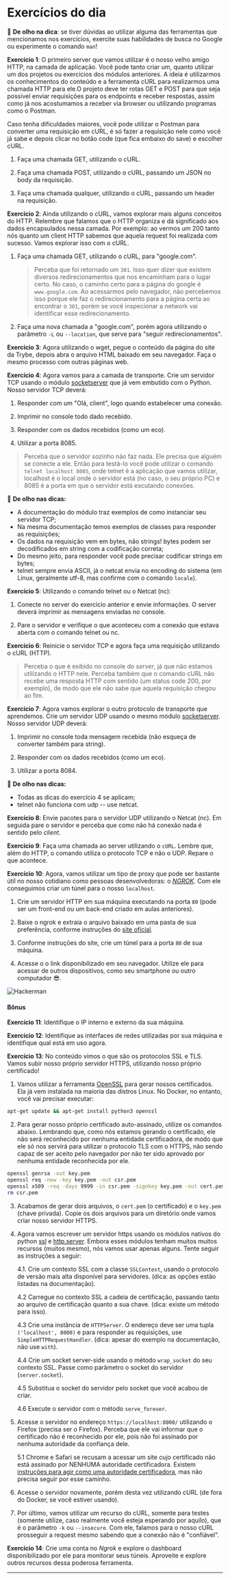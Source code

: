 # Exercícios do dia

👀 **De olho na dica**: se tiver dúvidas ao utilizar alguma das ferramentas que mencionamos nos exercícios, exercite suas habilidades de busca no Google ou experimente o comando `man`!

**Exercício 1**: O primeiro server que vamos utilizar é o nosso velho amigo HTTP, na camada de aplicação. Você pode tanto criar um, quanto utilizar um dos projetos ou exercícios dos módulos anteriores. A ideia é utilizarmos os conhecimentos do conteúdo e a ferramenta cURL para realizarmos uma chamada HTTP para ele.O projeto deve ter rotas GET e POST para que seja possível enviar requisições para os endpoints e receber respostas, assim como já nos acostumamos a receber via browser ou utilizando programas como o Postman.

Caso tenha dificuldades maiores, você pode utilizar o Postman para converter uma requisição em cURL, é só fazer a requisição nele como você já sabe e depois clicar no botão code (que fica embaixo do save) e escolher cURL.

1. Faça uma chamada GET, utilizando o cURL.

2. Faça uma chamada POST, utilizando o cURL, passando um JSON no body da requisição.

3. Faça uma chamada qualquer, utilizando o cURL, passando um header na requisição.

**Exercício 2**: Ainda utilizando o cURL, vamos explorar mais alguns conceitos do HTTP. Relembre que falamos que o HTTP organiza e dá significado aos dados encapsulados nessa camada. Por exemplo: ao vermos um 200 tanto nós quanto um client HTTP sabemos que aquela request foi realizada com sucesso. Vamos explorar isso com o cURL.

1. Faça uma chamada GET, utilizando o cURL, para "google.com".
   
   > Perceba que foi retornado um `301`. Isso quer dizer que existem diversos redirecionamentos que nos encaminham para o lugar certo. No caso, o caminho certo para a página do google é `www.google.com`.
   > Ao acessarmos pelo navegador, não percebemos isso porque ele faz o redirecionamento para a página certa ao encontrar o `301`, porém se você inspecionar a network vai identificar esse redirecionamento.

2. Faça uma nova chamada a "google.com", porém agora utilizando o parâmetro `-L` ou `--location`, que serve para "seguir redirecionamentos".

**Exercício 3**: Agora utilizando o wget, pegue o conteúdo da página do site da Trybe, depois abra o arquivo HTML baixado em seu navegador. Faça o mesmo processo com outras páginas web.

**Exercício 4**: Agora vamos para a camada de transporte. Crie um servidor TCP usando o módulo [socketserver](https://docs.python.org/3/library/socketserver.html) que já vem embutido com o Python. Nosso servidor TCP deverá:

1. Responder com um "Olá, client", logo quando estabelecer uma conexão.

2. Imprimir no console todo dado recebido.

3. Responder com os dados recebidos (como um eco).

4. Utilizar a porta 8085.

> Perceba que o servidor sozinho não faz nada. Ele precisa que alguém se conecte a ele. Então para testá-lo você pode utilizar o comando `telnet localhost 8085`,  onde telnet é a aplicação que vamos utilizar, localhost é o local onde o  servidor está (no caso, o seu próprio PC) e 8085 é a porta em que o  servidor está escutando conexões.

👀 **De olho nas dicas:**

- A documentação do módulo traz exemplos de como instanciar seu servidor TCP;
- Na mesma documentação temos exemplos de classes para responder as requisições;
- Os dados na requisição vem em bytes, não strings! bytes podem ser decodificados em string com a codificação correta;
- Do mesmo jeito, para responder você pode precisar codificar strings em bytes;
- telnet sempre envia ASCII, já o netcat envia no encoding do sistema (em Linux, geralmente utf-8, mas confirme com o comando `locale`).

**Exercício 5**: Utilizando o comando telnet ou o Netcat (nc):

1. Conecte no server do exercício anterior e envie informações. O server deverá imprimir as mensagens enviadas no console.

2. Pare o servidor e verifique o que aconteceu com a conexão que estava aberta com o comando telnet ou nc.

**Exercício 6**: Reinicie o servidor TCP e agora faça uma requisição utilizando o cURL (HTTP).

> Perceba o que é exibido no console do *server*, já que não estamos utilizando o HTTP nele. Perceba também que o comando cURL não recebe uma resposta HTTP com sentido (um status code 200, por exemplo), de modo que ele não sabe que aquela requisição chegou ao fim.

**Exercício 7**: Agora vamos explorar o outro protocolo de transporte que aprendemos. Crie um servidor UDP usando o mesmo módulo [socketserver](https://docs.python.org/3/library/socketserver.html). Nosso servidor UDP deverá:

1. Imprimir no console toda mensagem recebida (não esqueça de converter também para string).

2. Responder com os dados recebidos (como um eco).

3. Utilizar a porta 8084.

👀 **De olho nas dicas:**

- Todas as dicas do exercício 4 se aplicam;
- telnet não funciona com udp -- use netcat.

**Exercício 8**: Envie pacotes para o servidor UDP utilizando o Netcat (nc). Em seguida pare o servidor e perceba que como não há conexão nada é sentido pelo *client*.

**Exercício 9**: Faça uma chamada ao server utilizando o `cURL`. Lembre que, além do HTTP, o comando utiliza o protocolo TCP e não o UDP. Repare o que acontece.

**Exercício 10**: Agora, vamos utilizar um tipo de proxy que pode ser bastante útil no nosso cotidiano como pessoas desenvolvedoras: o [*NGROK*](https://ngrok.com/). Com ele conseguimos criar um túnel para o nosso `localhost`.

1. Crie um servidor HTTP em sua máquina executando na porta `80` (pode ser um front-end ou um back-end criado em aulas anteriores).

2. Baixe o ngrok e extraia o arquivo baixado em uma pasta de sua preferência, conforme instruções do [site oficial](https://ngrok.com/download).

3. Conforme instruções do site, crie um túnel para a porta `80` de sua máquina.

4. Acesse o o link disponibilizado em seu navegador. Utilize ele para acessar de outros dispositivos, como seu smartphone ou outro computador 😎.

![Hackerman](https://assets.app.betrybe.com/computer-science/network-architecture/images/hackerman-4393d615837d28e030b20e96bdbe1317.jpg)

#### Bônus

**Exercício 11**: Identifique o IP interno e externo da sua máquina.

**Exercício 12**: Identifique as interfaces de redes utilizadas por sua máquina e identifique qual está em uso agora.

**Exercício 13**: No conteúdo vimos o que são os protocolos SSL e TLS. Vamos subir nosso próprio servidor HTTPS, utilizando nosso próprio certificado!

1. Vamos utilizar a ferramenta [OpenSSL](https://www.openssl.org/) para gerar nossos certificados. Ela já vem instalada na maioria das distros Linux. No Docker, no entanto, você vai precisar executar:

```bash
apt-get update && apt-get install python3 openssl
```

2. Para gerar nosso próprio certificado auto-assinado, utilize os comandos abaixo. Lembrando que, como nós estamos gerando o certificado, ele não será reconhecido por nenhuma entidade certificadora, de modo que ele só nos servirá para utilizar o protocolo TLS com o HTTPS, não sendo capaz de ser aceito pelo navegador por não ter sido aprovado por nenhuma entidade reconhecida por ele.

```bash
openssl genrsa -out key.pem
openssl req -new -key key.pem -out csr.pem
openssl x509 -req -days 9999 -in csr.pem -signkey key.pem -out cert.pem
rm csr.pem
```

3. Acabamos de gerar dois arquivos, o `cert.pem` (o certificado) e o `key.pem` (chave privada). Copie os dois arquivos para um diretório onde vamos criar nosso servidor HTTPS.

4. Agora vamos escrever um servidor https usando os módulos nativos do python [ssl](https://docs.python.org/3/library/ssl.html) e [http.server](https://docs.python.org/3/library/http.server.html). Embora esses módulos tenham muitos muitos recursos (muitos mesmo), nós vamos usar apenas alguns. Tente seguir as instruções a seguir:
   
    4.1. Crie um contexto SSL com a classe `SSLContext`, usando o protocolo de versão mais alta disponível para servidores. (dica: as opções estão listadas na documentação).

    4.2 Carregue no contexto SSL a cadeia de certificação, passando tanto ao arquivo de certificação quanto a sua chave. (dica: existe um método para isso).

    4.3 Crie uma instância de `HTTPServer`. O endereço deve ser uma tupla `('localhost', 8000)` e para responder as requisições, use `SimpleHTTPRequestHandler`. (dica: apesar do exemplo na documentação, não use `with`).

    4.4 Crie um socket server-side usando o método `wrap_socket` do seu contexto SSL. Passe como parâmetro o socket do servidor (`server.socket`).

    4.5 Substitua o socket do servidor pelo socket que você acabou de criar.

    4.6 Execute o servidor com o método `serve_forever`.

5. Acesse o servidor no endereço `https://localhost:8000/` utilizando o Firefox (precisa ser o Firefox). Perceba que ele vai informar que o certificado não é reconhecido por ele, pois não foi assinado por nenhuma autoridade da confiança dele.

    5.1 Chrome e Safari se recusam a acessar um site cujo certificado não está assinado por NENHUMA autoridade certificadora. Existem [instruções para agir como uma autoridade certificadora](https://stackoverflow.com/a/60516812/207119), mas não precisa seguir por esse caminho.

6. Acesse o servidor novamente, porém desta vez utilizando cURL (de fora do Docker, se você estiver usando).

7. Por último, vamos utilizar um recurso do cURL, somente para testes (somente utilize, caso realmente você esteja esperando por aquilo), que é o parâmetro `-k` ou `--insecure`. Com ele, falamos para o nosso cURL prosseguir a request mesmo sabendo que a conexão não é "confiável".

**Exercício 14**: Crie uma conta no *Ngrok* e explore o dashboard disponibilizado por ele para monitorar seus túneis. Aproveite e explore outros recursos dessa poderosa ferramenta.

---
